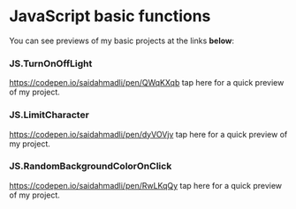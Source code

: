 # JavaScript basic functions
You can see previews of my basic projects at the links <b>below</b>:
### JS.TurnOnOffLight 
https://codepen.io/saidahmadli/pen/QWqKXqb tap here for a quick preview of my project.
### JS.LimitCharacter
https://codepen.io/saidahmadli/pen/dyVOVjv tap here for a quick preview of my project.
### JS.RandomBackgroundColorOnClick
https://codepen.io/saidahmadli/pen/RwLKqQy tap here for a quick preview of my project.
